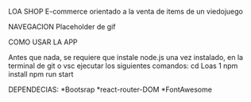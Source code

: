 LOA SHOP
E-commerce orientado a la venta de items de un viedojuego

NAVEGACION
Placeholder de gif

COMO USAR LA APP

Antes que nada, se requiere que instale node.js
una vez instalado, en la terminal de git o vsc ejecutar los siguientes comandos:
cd Loas 1
npm install
npm run start 

DEPENDECIAS:
*Bootsrap
*react-router-DOM
*FontAwesome
